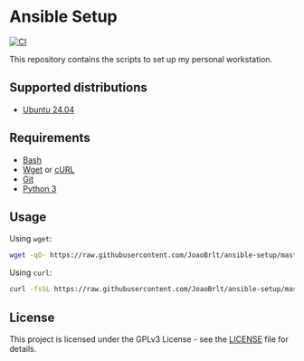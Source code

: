 # Ansible Setup

[![CI][ci-badge-url]][ci-workflow-url]

This repository contains the scripts to set up my personal workstation.

## Supported distributions

- [Ubuntu 24.04](https://ubuntu.com)

## Requirements

- [Bash](https://www.gnu.org/software/bash/)
- [Wget](https://www.gnu.org/software/wget/) or [cURL](https://curl.se/)
- [Git](https://git-scm.com/)
- [Python 3](https://www.python.org/)

## Usage

Using `wget`:

```bash
wget -qO- https://raw.githubusercontent.com/JoaoBrlt/ansible-setup/master/setup.sh | bash
```

Using `curl`:

```bash
curl -fsSL https://raw.githubusercontent.com/JoaoBrlt/ansible-setup/master/setup.sh | bash
```

## License

This project is licensed under the GPLv3 License - see the [LICENSE](LICENSE) file for details.

[ci-badge-url]: https://github.com/JoaoBrlt/ansible-setup/actions/workflows/ci.yml/badge.svg
[ci-workflow-url]: https://github.com/JoaoBrlt/ansible-setup/actions/workflows/ci.yml
